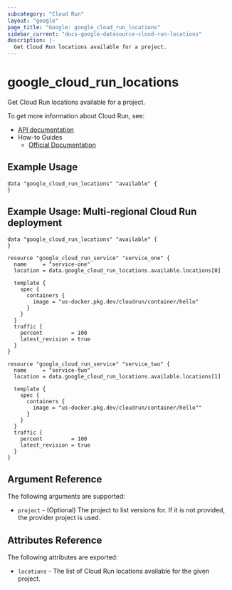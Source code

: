 ```yaml
---
subcategory: "Cloud Run"
layout: "google"
page_title: "Google: google_cloud_run_locations"
sidebar_current: "docs-google-datasource-cloud-run-locations"
description: |-
  Get Cloud Run locations available for a project.
---
```


# google\_cloud\_run\_locations

Get Cloud Run locations available for a project. 

To get more information about Cloud Run, see:

* [API documentation](https://cloud.google.com/run/docs/reference/rest/v1/projects.locations)
* How-to Guides
    * [Official Documentation](https://cloud.google.com/run/docs/)
    
## Example Usage

```hcl
data "google_cloud_run_locations" "available" {
}
```

## Example Usage: Multi-regional Cloud Run deployment

```hcl
data "google_cloud_run_locations" "available" {
}

resource "google_cloud_run_service" "service_one" {
  name     = "service-one"
  location = data.google_cloud_run_locations.available.locations[0]

  template {
    spec {
      containers {
        image = "us-docker.pkg.dev/cloudrun/container/hello"
      }
    }
  }
  traffic {
    percent         = 100
    latest_revision = true
  }
}

resource "google_cloud_run_service" "service_two" {
  name     = "service-two"
  location = data.google_cloud_run_locations.available.locations[1]

  template {
    spec {
      containers {
        image = "us-docker.pkg.dev/cloudrun/container/hello""
      }
    }
  }
  traffic {
    percent         = 100
    latest_revision = true
  }
}
```

## Argument Reference

The following arguments are supported:

* `project` - (Optional) The project to list versions for. If it
    is not provided, the provider project is used.

## Attributes Reference

The following attributes are exported:

* `locations` - The list of Cloud Run locations available for the given project.
